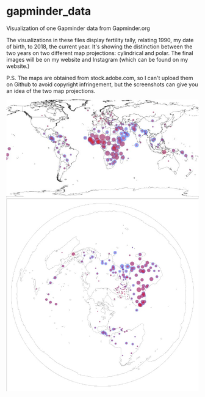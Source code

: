 # gapminder_data
Visualization of one Gapminder data from Gapminder.org

The visualizations in these files display fertility tally, relating 1990, my date of birth, to 2018, the current year.  It's showing the distinction between the two years on two different map projections: cylindrical and polar. The final images will be on my website and Instagram (which can be found on my website.)

P.S. The maps are obtained from stock.adobe.com, so I can't upload them on Github to avoid copyright infringement, but the screenshots can give you an idea of the two map projections.


![Cylindrical projection](gapminder/viz.jpg?raw=true "cylindrical projection")
![Polar projection](gapminder_polar/viz_polar.jpg?raw=true "polar projection")
